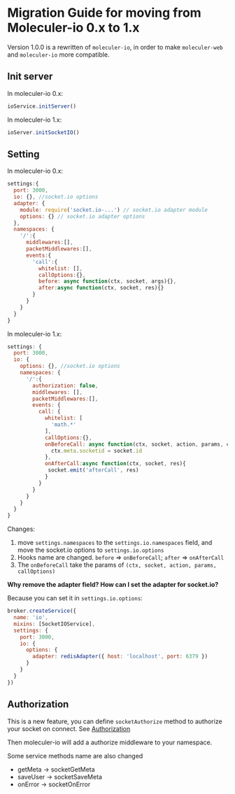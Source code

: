# Migration Guide for moving from Moleculer-io 0.x to 1.x
Version 1.0.0 is a rewritten of `moleculer-io`, in order to make `moleculer-web` and `moleculer-io` more compatible.

## Init server
In moleculer-io 0.x:
```js
ioService.initServer()
```
In moleculer-io 1.x:
```js
ioServer.initSocketIO()
```

## Setting
In moleculer-io 0.x:
```js
settings:{
  port: 3000,
  io: {}, //socket.io options
  adapter: {
    module: require('socket.io-...') // socket.io adapter module
    options: {} // socket.io adapter options
  },
  namespaces: {
    '/':{
      middlewares:[],
      packetMiddlewares:[],
      events:{
        'call':{
          whitelist: [],
          callOptions:{},
          before: async function(ctx, socket, args){},
          after:async function(ctx, socket, res){}
        }
      }
    }
  }
}
```

In moleculer-io 1.x:
```js
settings: {
  port: 3000,
  io: {
    options: {}, //socket.io options
    namespaces: {
      '/':{
        authorization: false,
        middlewares: [],
        packetMiddlewares:[],
        events: {
          call: {
            whitelist: [
              'math.*'
            ],
            callOptions:{},
            onBeforeCall: async function(ctx, socket, action, params, callOptions){
              ctx.meta.socketid = socket.id
            },
            onAfterCall:async function(ctx, socket, res){
             socket.emit('afterCall', res)
            }
          }
        }
      }
    }
  }
}
```
Changes:
1. move `settings.namespaces` to the `settings.io.namespaces` field, and move the socket.io options to `settings.io.options`
2. Hooks name are changed. `before` => `onBeforeCall`; `after` => `onAfterCall`
3. The `onBeforeCall` take the params of `(ctx, socket, action, params, callOptions)`

**Why remove the adapter field? How can I set the adapter for socket.io?**

Because you can set it in `settings.io.options`:
```js
broker.createService({
  name: 'io',
  mixins: [SocketIOService],
  settings: {
    port: 3000,
    io: {
      options: {
        adapter: redisAdapter({ host: 'localhost', port: 6379 })
      }
    }
  }
})
```

## Authorization
This is a new feature, you can define `socketAuthorize` method to authorize your socket on connect. See [Authorization](README.md#authorization)

Then moleculer-io will add a authorize middleware to your namespace.

Some service methods name are also changed
- getMeta -> socketGetMeta
- saveUser -> socketSaveMeta
- onError -> socketOnError
